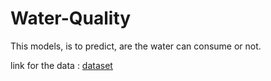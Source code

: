 # Water-Quality
This models, is to predict, are the water can consume or not.  

link for the data : [dataset](https://www.kaggle.com/adityakadiwal/water-potability)
